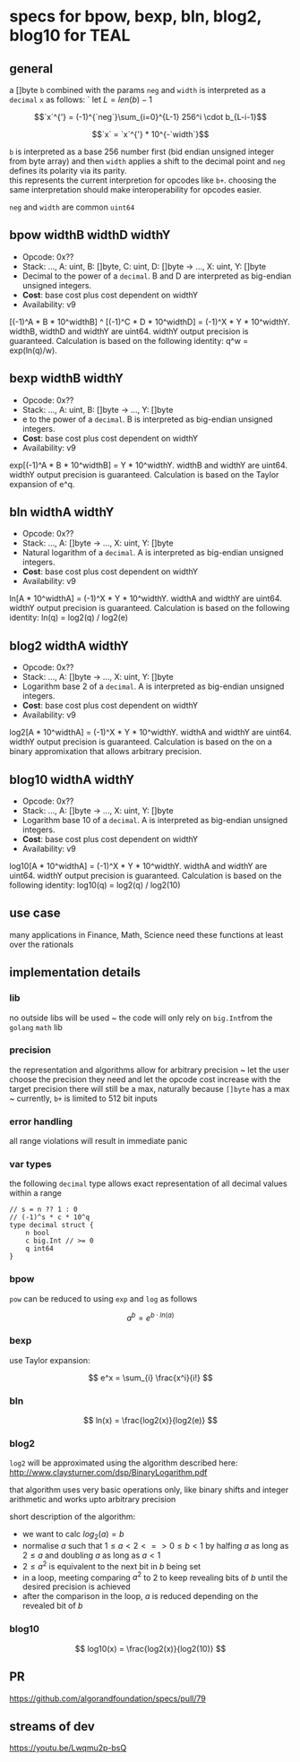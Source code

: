 # specs for bpow, bexp, bln, blog2, blog10 for TEAL

## general

a []byte `b` combined with the params `neg` and `width` is interpreted as a `decimal` `x` as follows:
`
let $L = len(b) - 1$

$$`x`^{'} = (-1)^{`neg`}\sum_{i=0}^{L-1} 256^i \cdot b_{L-i-1}$$

$$`x` = `x`^{'} * 10^{-`width`}$$

`b` is interpreted as a base 256 number first (bid endian unsigned integer from byte array) and then `width` applies a shift to the decimal point and `neg` defines its polarity via its parity.    
this represents the current interpretion for opcodes like `b+`. choosing the same interpretation should make interoperability for opcodes easier.

`neg` and `width` are common `uint64`

## bpow widthB widthD widthY

- Opcode: 0x??
- Stack: ..., A: uint, B: []byte, C: uint, D: []byte &rarr; ..., X: uint, Y: []byte
- Decimal to the power of a `decimal`. B and D are interpreted as big-endian unsigned integers.
- **Cost**: base cost plus cost dependent on widthY
- Availability: v9

[(-1)^A * B * 10^widthB] ^ [(-1)^C * D * 10^widthD] = (-1)^X * Y * 10^widthY. widthB, widthD and widthY are uint64. widthY output precision is guaranteed.
Calculation is based on the following identity: q^w = exp(ln(q)/w).

## bexp widthB widthY

- Opcode: 0x??
- Stack: ..., A: uint, B: []byte &rarr; ..., Y: []byte
- e to the power of a `decimal`. B is interpreted as big-endian unsigned integers.
- **Cost**: base cost plus cost dependent on widthY
- Availability: v9

exp[(-1)^A * B * 10^widthB] = Y * 10^widthY. widthB and widthY are uint64. widthY output precision is guaranteed.
Calculation is based on the Taylor expansion of e^q.

## bln widthA widthY

- Opcode: 0x??
- Stack: ..., A: []byte &rarr; ..., X: uint, Y: []byte
- Natural logarithm of a `decimal`. A is interpreted as big-endian unsigned integers.
- **Cost**: base cost plus cost dependent on widthY
- Availability: v9

ln[A * 10^widthA] = (-1)^X * Y * 10^widthY. widthA and widthY are uint64. widthY output precision is guaranteed.
Calculation is based on the following identity: ln(q) = log2(q) / log2(e)

## blog2 widthA widthY

- Opcode: 0x??
- Stack: ..., A: []byte &rarr; ..., X: uint, Y: []byte
- Logarithm base 2 of a `decimal`. A is interpreted as big-endian unsigned integers.
- **Cost**: base cost plus cost dependent on widthY
- Availability: v9

log2[A * 10^widthA] = (-1)^X * Y * 10^widthY. widthA and widthY are uint64. widthY output precision is guaranteed.
Calculation is based on the on a binary appromixation that allows arbitrary precision.

## blog10 widthA widthY

- Opcode: 0x??
- Stack: ..., A: []byte &rarr; ..., X: uint, Y: []byte
- Logarithm base 10 of a `decimal`. A is interpreted as big-endian unsigned integers.
- **Cost**: base cost plus cost dependent on widthY
- Availability: v9

log10[A * 10^widthA] = (-1)^X * Y * 10^widthY. widthA and widthY are uint64. widthY output precision is guaranteed.
Calculation is based on the following identity: log10(q) = log2(q) / log2(10)


## use case

many applications in Finance, Math, Science need these functions at least over the rationals

## implementation details

### lib

no outside libs will be used ~ the code will only rely on `big.Int`from the `golang` `math` lib

### precision

the representation and algorithms allow for arbitrary precision ~ let the user choose the precision they need and let the opcode cost increase with the target precision
there will still be a max, naturally because `[]byte` has a max ~ currently, `b+` is limited to 512 bit inputs

### error handling

all range violations will result in immediate panic

### var types

the following `decimal` type allows exact representation of all decimal values within a range

```
// s = n ?? 1 : 0
// (-1)^s * c * 10^q
type decimal struct {
	n bool
	c big.Int // >= 0
	q int64
}
```

### bpow

`pow` can be reduced to using `exp` and `log` as follows

$$ a^b = e^{b \cdot ln(a)} $$

### bexp

use Taylor expansion:

$$ e^x = \sum_{i} \frac{x^i}{i!} $$

### bln

$$ ln(x) = \frac{log2(x)}{log2(e)} $$

### blog2

`log2` will be approximated using the algorithm described here: http://www.claysturner.com/dsp/BinaryLogarithm.pdf

that algorithm uses very basic operations only, like binary shifts and integer arithmetic and works upto arbitrary precision

short description of the algorithm:

- we want to calc $log_2(a) = b$
- normalise $a$ such that $1 \le a < 2 <=> 0 \le b < 1$ by halfing $a$ as long as $2 \le a$ and doubling $a$ as long as $a < 1$
- $2 \le a^2$ is equivalent to the next bit in $b$ being set
- in a loop, meeting comparing $a^2$ to 2 to keep revealing bits of $b$ until the desired precision is achieved
- after the comparison in the loop, $a$ is reduced depending on the revealed bit of $b$

### blog10

$$ log10(x) = \frac{log2(x)}{log2(10)} $$

## PR
https://github.com/algorandfoundation/specs/pull/79

## streams of dev
https://youtu.be/Lwqmu2p-bsQ

